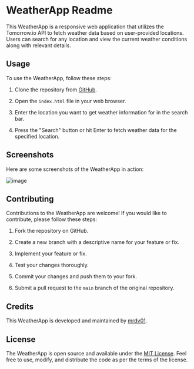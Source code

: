 # WeatherApp Readme

This WeatherApp is a responsive web application that utilizes the Tomorrow.io API to fetch weather data based on user-provided locations. Users can search for any location and view the current weather conditions along with relevant details.

## Usage

To use the WeatherApp, follow these steps:

1. Clone the repository from [GitHub](https://github.com/mrdv01/weatherApp).


2. Open the `index.html` file in your web browser.

3. Enter the location you want to get weather information for in the search bar.

4. Press the "Search" button or hit Enter to fetch weather data for the specified location.

## Screenshots

Here are some screenshots of the WeatherApp in action:

![image](https://github.com/mrdv01/weatherApp/assets/143375949/ee3c03d2-9507-4743-ad67-fcf0a075e3b4)

## Contributing

Contributions to the WeatherApp are welcome! If you would like to contribute, please follow these steps:

1. Fork the repository on GitHub.

2. Create a new branch with a descriptive name for your feature or fix.

3. Implement your feature or fix.

4. Test your changes thoroughly.

5. Commit your changes and push them to your fork.

6. Submit a pull request to the `main` branch of the original repository.

## Credits

This WeatherApp is developed and maintained by [mrdv01](https://github.com/mrdv01).

## License

The WeatherApp is open source and available under the [MIT License](LICENSE). Feel free to use, modify, and distribute the code as per the terms of the license.
